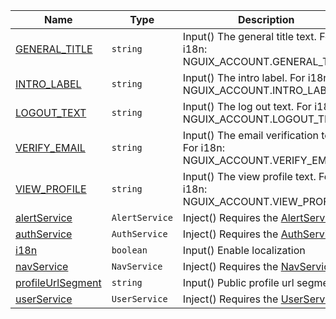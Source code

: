 <section id="main" data-note="AUTO-GENERATED CONTENT, DO NOT EDIT DIRECTLY!">

| Name                                                                                                                     | Type                      | Description                                                                        |
| ------------------------------------------------------------------------------------------------------------------------ | ------------------------- | ---------------------------------------------------------------------------------- |
| [GENERAL_TITLE](https://nguix-starter.lamnhan.com/content/reference/classes/accountcomponent.html#general_title)         | <code>string</code>       | Input() The general title text. For i18n: NGUIX_ACCOUNT.GENERAL_TITLE              |
| [INTRO_LABEL](https://nguix-starter.lamnhan.com/content/reference/classes/accountcomponent.html#intro_label)             | <code>string</code>       | Input() The intro label. For i18n: NGUIX_ACCOUNT.INTRO_LABEL                       |
| [LOGOUT_TEXT](https://nguix-starter.lamnhan.com/content/reference/classes/accountcomponent.html#logout_text)             | <code>string</code>       | Input() The log out text. For i18n: NGUIX_ACCOUNT.LOGOUT_TEXT                      |
| [VERIFY_EMAIL](https://nguix-starter.lamnhan.com/content/reference/classes/accountcomponent.html#verify_email)           | <code>string</code>       | Input() The email verification text. For i18n: NGUIX_ACCOUNT.VERIFY_EMAIL          |
| [VIEW_PROFILE](https://nguix-starter.lamnhan.com/content/reference/classes/accountcomponent.html#view_profile)           | <code>string</code>       | Input() The view profile text. For i18n: NGUIX_ACCOUNT.VIEW_PROFILE                |
| [alertService](https://nguix-starter.lamnhan.com/content/reference/classes/accountcomponent.html#alertservice)           | <code>AlertService</code> | Inject() Requires the [AlertService](https://ngx-useful.lamnhan.com/service/alert) |
| [authService](https://nguix-starter.lamnhan.com/content/reference/classes/accountcomponent.html#authservice)             | <code>AuthService</code>  | Inject() Requires the [AuthService](https://ngx-useful.lamnhan.com/service/auth)   |
| [i18n](https://nguix-starter.lamnhan.com/content/reference/classes/accountcomponent.html#i18n)                           | <code>boolean</code>      | Input() Enable localization                                                        |
| [navService](https://nguix-starter.lamnhan.com/content/reference/classes/accountcomponent.html#navservice)               | <code>NavService</code>   | Inject() Requires the [NavService](https://ngx-useful.lamnhan.com/service/nav)     |
| [profileUrlSegment](https://nguix-starter.lamnhan.com/content/reference/classes/accountcomponent.html#profileurlsegment) | <code>string</code>       | Input() Public profile url segment                                                 |
| [userService](https://nguix-starter.lamnhan.com/content/reference/classes/accountcomponent.html#userservice)             | <code>UserService</code>  | Inject() Requires the [UserService](https://ngx-useful.lamnhan.com/service/user)   |

</section>

